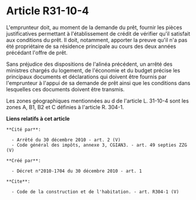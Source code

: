 # Article R31-10-4

L'emprunteur doit, au moment de la demande du prêt, fournir les pièces justificatives permettant à l'établissement de crédit
de vérifier qu'il satisfait aux conditions du prêt. Il doit, notamment, apporter la preuve qu'il n'a pas été propriétaire de
sa résidence principale au cours des deux années précédant l'offre de prêt. 

Sans préjudice des dispositions de l'alinéa précédent, un arrêté des ministres chargés du logement, de l'économie et du
budget précise les principaux documents et déclarations qui doivent être fournis par l'emprunteur à l'appui de sa demande de
prêt ainsi que les conditions dans lesquelles ces documents doivent être transmis. 

Les zones géographiques mentionnées au d de l'article L. 31-10-4 sont les zones A, B1, B2 et C définies à l'article R. 304-1.

**Liens relatifs à cet article**

	**Cité par**:

	  - Arrêté du 30 décembre 2010 - art. 2 (V)
	  - Code général des impôts, annexe 3, CGIAN3. - art. 49 septies ZZG (V)

	**Créé par**:

	  - Décret n°2010-1704 du 30 décembre 2010 - art. 1

	**Cite**:

	  - Code de la construction et de l'habitation. - art. R304-1 (V)
